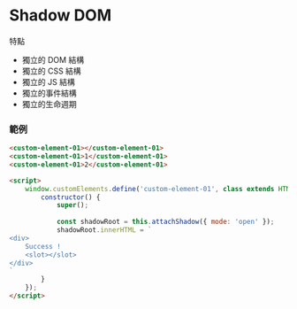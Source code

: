 # Shadow DOM

特點
- 獨立的 DOM 結構
- 獨立的 CSS 結構
- 獨立的 JS 結構
- 獨立的事件結構
- 獨立的生命週期

### 範例

```html
<custom-element-01></custom-element-01>
<custom-element-01>1</custom-element-01>
<custom-element-01>2</custom-element-01>

<script>
    window.customElements.define('custom-element-01', class extends HTMLElement {
        constructor() {
            super();
            
            const shadowRoot = this.attachShadow({ mode: 'open' });
            shadowRoot.innerHTML = `
<div>
    Success !
    <slot></slot>
</div>
`
        }
    });
</script>
```